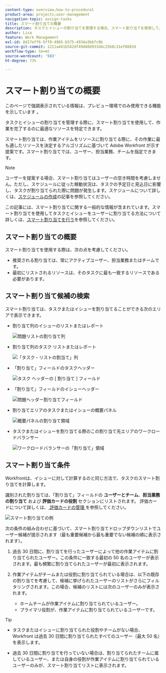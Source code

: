 ```yaml
---
content-type: overview;how-to-procedural
product-area: projects;user-management
navigation-topic: assign-tasks
title: スマート割り当ての概要
description: タスクとイシューの割り当てを管理する場合、スマート割り当てを使用して、作業を完了するのが最適なユーザーを特定できます。スマート割り当てとは、仕事に最も適したリソースを決定するアルゴリズムに基づいて作業アイテムをリソースに割り当てる際に Adobe Workfront が提示する候補です。
author: Lisa
feature: Work Management
exl-id: 8d17eff6-5ff0-4985-b575-4934a3bb7c0b
source-git-commit: 1211a441b542df49480d933d4c25b0c31ef0883d
workflow-type: tm+mt
source-wordcount: '583'
ht-degree: 73%

---
```


# スマート割り当ての概要

<!--Audited: 07/2024-->

<!--keep the yellow around the Rate card job roles and the Preview intro for those-->

<span class="preview"> このページで強調表示されている情報は、プレビュー環境でのみ使用できる機能を示しています </span>。

<!--<span class="preview">For information about fast releases, see [Enable or disable fast releases for your organization](/help/quicksilver/administration-and-setup/set-up-workfront/configure-system-defaults/enable-fast-release-process.md).</span>

<span class="preview"> This functionality will be removed from the Production environment for customers who enabled fast release with the 25.1 release in January 2025. For information about the 25.1 release, see [First Quarter 2025 release overview](/help/quicksilver/product-announcements/product-releases/25-q1-release-activity/25-q1-release-overview.md). -->

タスクとイシューの割り当てを管理する際に、スマート割り当てを使用して、作業を完了するのに最適なリソースを特定できます。

スマート割り当ては、作業アイテムをリソースに割り当てる際に、その作業に最も適したリソースを決定するアルゴリズムに基づいて Adobe Workfront が示す提案です。スマート割り当てでは、ユーザー、担当業務、チームを指定できます。

>[!NOTE]
>
>ユーザーを提案する場合、スマート割り当てはユーザーの空き時間を考慮しません。ただし、スケジュールに従った稼動状況は、タスクの予定日と見込日に影響し、タスクが割り当てられた際に問題が発生します。スケジュールについて詳しくは、[スケジュールの作成](../../../administration-and-setup/set-up-workfront/configure-timesheets-schedules/create-schedules.md)の記事を参照してください。

この記事には、スマート割り当てに関する一般的な情報が含まれています。スマート割り当てを使用してタスクとイシューをユーザーに割り当てる方法について詳しくは、[スマート割り当てを行う](../../../manage-work/tasks/assign-tasks/make-smart-assignments.md)を参照してください。

## スマート割り当ての概要

スマート割り当てを使用する際は、次の点を考慮してください。

<!--* <span class="preview">The algorithm works independently for tasks and issues. This means that the list of suggested users for issues might differ from the list of suggested users for a task because Workfront builds the lists according to criteria pertaining to issues and tasks separately. </span>-->
<!--not sure this is accurate: * Smart assignments do not recommend job roles or teams. Instead, they are suggestions of users who are best fit to complete a task or an issue. -->
* 推奨される割り当ては、常にアクティブユーザー、担当業務またはチームです。
* 最初にリストされるリソースは、そのタスクに最も一致するリソースである必要があります。

## スマート割り当て候補の検索

スマート割り当ては、タスクまたはイシューを割り当てることができる次のエリアで表示できます。

* 割り当て列のイシューのリストまたはレポート

  ![ 問題リストの割り当て列 ](assets/smart-assignments-issue-list.png)

* 割り当て列のタスク リストまたはレポート

  ![ 「タスク・リストの割当て」列 ](assets/smart-assignments-task-list.png)

* 「割り当て」フィールドのタスクヘッダー

  ![ タスク ヘッダーの [ 割り当て ] フィールド ](assets/smart-assignments-task-header-nwe-350x302.png)

* 「割り当て」フィールドのイシューヘッダー

  ![ 問題ヘッダー割り当てフィールド ](assets/smart-assignments-issue-header.png)

* 割り当てエリアのタスクまたはイシューの概要パネル

  ![ 概要パネルの割り当て領域 ](assets/issue-assignments-summary-panel.png)

<!--* The Assignments field in the New Task box, when adding a task to a project

  ![](assets/smart-assignments-new-task-modal.png)-->

<!--this is not possible in the new home  - we have Summary there: 
* The Assignments field for an item listed in the Home area, when you open a task or issue

  ![](assets/smart-assignments-in-home-nwe-350x216.png)
-->

* タスクまたはイシューを割り当てる際のこの割り当て先エリアのワークロードバランサー

  ![ ワークロードバランサーの「割り当て」領域 ](assets/smart-assignments-workload-balancer-bulk-assignments.png)

## スマート割り当て条件

<!--Smart assignments work differently for tasks than for issues.  -->

<!--### Smart assignments criteria for tasks

The task smart assignments calculation works in <span class="preview">two phases which use two different algorithms.</span>

<span class="preview">Depending on which algorithm finds the smart assignment, the assignments are listed under two separate sections in the Assignments field.</span> For information, see [Make smart assignments](/help/quicksilver/manage-work/tasks/assign-tasks/make-smart-assignments.md). 

![](assets/smart-assignments-task-list.png)

<div class="preview">

#### First phase of smart assignment calculation for tasks 

In the first phase of calculating smart assignments, Workfront calculates a similarity score for every assignment. 

>[!NOTE]
>
>The first phase of the smart assignments calculation does not apply to the following task areas:
>
>* Bulk Assignments in the Workload Balancer.
>* Connected cards on boards.


The calculation for the similarity score and the order in which the assignments are listed take into account the following:  

* A score of 100% is given to an existing assignment where the task, project, and portfolio names are identical to the task you're trying to assign. The project and portfolio names of the task of an existing assignment must also match the project and portfolio of the task you are trying to assign.   

* If only some of this information from other assignments matches on the existing tasks, the score might be lower than 100%.  

  For example, if you are assigning a task called "My second task" on a project called "My project" in a portfolio called "My portfolio" and you have an existing task called "My task" in another project called "My project" in a portfolio called "My portfolio", the user assigned to "My task" might get a score of 95% because the name of the existing task and the task you're trying to assign now are similar, but not identical.  
 
    >[!TIP]
    >
    >  Workfront looks for matches only in the Name fields of tasks, projects, and portfolios and not in any other fields. 

* An assignment could get a higher score when they are assigned to a lot of tasks in the system that have similar names. For example, if a team called "Development" is assigned to 50% of the tasks in the system containing "AI" in the name and you are now assigning another task with "AI" in the name, the score of the "Development" team is higher. In this case, the names of  projects and portfolios are not as important.  

* Taking into account this scoring system, the first 7 suggestions are listed as smart assignments, in the descending order of their scores. Assignments with scores lower than 40% do not display.  

* If several assignments have identical scores, they display in order of the date on which the assignments were made, starting from the most recent date.  

  For example, if Rick was assigned to a similar task earlier today and Jennifer was assigned to a similar task two days ago, Rick displays first.  

* Assignments identified in this phase are listed in the    **Suggested assignments**  section of the Assignments field for tasks. 

* If there are no matches using this calculation, the second phase of smart assignments starts which is calculated using a different algorithm.  

</div>

#### Second phase of smart assignment calculation for tasks-->

<!--If the first step of task smart assignments has found no matches,-->

Workfrontは、イシューに対して計算するのと同じ方法で、タスクのスマート割り当てを計算します。

<!--For more information, see the section [Smart assignments criteria for tasks and issues](#smart-assignments-criteria-for-tasks-and-issues) in this article. -->

識別された割り当ては、「割り当て」フィールドの **ユーザーとチーム**、**担当業務の割り当て** および <span class="preview">**評価カードの役割**</span> セクションにリストされます。 <span class="preview"> 評価カードについて詳しくは、[ 評価カードの管理 ](/help/quicksilver/administration-and-setup/set-up-workfront/configure-system-defaults/manage-rate-cards.md)</span> を参照してください。<!--keep the rate cards roles in yellow after the release of assignments to Prod-->

<!--
### Smart assignments criteria for tasks and issues 

>[!NOTE]
>
>The following criteria applies for tasks only when the first phase of the task smart assignment calculation did not find any matches. For information, see the section [First phase of smart assignment calculation for tasks](#first-phase-of-smart-assignment-calculation-for-tasks) in this article. The following criteria always applies for issues, by default. -->

![ スマート割り当ての例 ](assets/smart-assignments-issue-header.png)

次の条件の組み合わせに基づいて、スマート割り当てドロップダウンリストでユーザー候補が提示されます（最も重要候補から最も重要でない候補の順に表示されます）。

1. 過去 30 日間に、割り当てを行ったユーザーによって他の作業アイテムに割り当てられたユーザー。この条件に一致する最初の 50 名のユーザーが表示されます。最も頻繁に割り当てられたユーザーが最初に表示されます。

2. 作業アイテムがチームまたは役割に割り当てられている場合は、以下の既存の割り当てを考慮して、候補に挙げられたユーザーのリストがさらにフィルタリングされます。この場合、候補のリストには次のユーザーのみが表示されます。

   * ホームチームが作業アイテムに割り当てられているユーザー。
   * プライマリ役割が、作業アイテムに割り当てられているユーザーです。

>[!TIP]
>
>* タスクまたはイシューに割り当てられた役割やチームがない場合、Workfront は過去 30 日間に割り当てられたすべてのユーザー（最大 50 名）を表示します。
>
>* 過去 30 日間に割り当てを行っていない場合は、割り当てられたチームに属しているユーザー、または自身の役割が作業アイテムに割り当てられているユーザーのみが、スマート割り当てリストに表示されます。



<!--the commented out piece in the tip above was live before but I am not totally sure that smart assignments look at your team. I think they look JUST at the team/ role assigned to the work item; see this help site request for more info: https://experience.adobe.com/#/@adobeinternalworkfront/so:hub-Hub/workfront/issue/62fd222200037eb87572c5b6ad6bf53e/overview -->
<!--
<div data-mc-conditions="QuicksilverOrClassic.Draft mode">
<div>
<h3>Smart assignments criteria for the Production environment</h3>
<p>(NOTE: drafted,this was the case BEFORE we updated the logic in the WB - with the 21.4 release)</p>
</div>
<p>Smart assignments display on tasks and issues when the following conditions are met:</p>
<ul>
<li>The task or issue is subordinate to a parent task or issue that has a user, team, or job role currently assigned. </li>
</ul>
<p>Smart assignments display the top twenty recommendations based on a proprietary algorithm that uses your own team information.</p>
<p>Users are recommended in the smart assignments drop-down list based on a combination of the following criteria (listed in order from most important to least important):</p>
<ul>
<li>The user has the team assigned to the task or issue designated as their Home Team</li>
<li>The user is also assigned to the parent task</li>
<li>The user has the same primary job role as is currently assigned to the task or issue</li>
<li>The user has the team assigned to the parent task or issue designated as their Home Team</li>
<li>The user is associated with the same primary job role currently assigned to the parent task</li>
<li>The user is a member of the same team as the user who assigned the task or issue and the team is designated as their Home Team</li>
<li>The user is a member of the same Home Group as the user who is assigning the task or issue</li>
<li>The user has the same primary job role as the user who is assigning the task or issue.</li>
</ul>
</div>
-->

<!--
<div data-mc-conditions="QuicksilverOrClassic.Draft mode">
<h2>Make smart assignments</h2>
<p>(NOTE:&nbsp;this was moved to its own article: make-smart-assignments.) </p>
<p>Smart assignments are available in most locations where you can make assignments in Workfront.</p>
<p>You can use smart assignments on tasks and issues that have previously been assigned to a job role or a team.</p> <note type="note">
You must have a Plan or a Work license and have at least Contribute permissions to a task or an issue to be able to make assignments to the task or the issue. You must have the Make Assignments option enabled in your permission level to make assignments.
</note>
<p>To use smart assignments:</p>
<ol>
<li value="1">Navigate to an issue or a task and click one of the following fields to edit them: <br>
<ul>
<li><p data-mc-conditions="QuicksilverOrClassic.Quicksilver">The <strong>Assignments</strong> field in the task or issue header</p></li>
<li>The <strong>Assignments</strong> field of a task or issue list using in-line editing in a task or issue list. </li>
<li>The <strong>Assignee</strong> field after you have clicked <strong>Advanced</strong> from a task or an issue. </li>
</ul></li>
<li value="2"> <p>Place your cursor in the assignment field, and wait for two seconds, then the <strong>Suggestions</strong> list is displayed.</p> <p>Users displayed in this list are the smart assignment suggestions for the task or the issue.<br></p> <p> <img src="assets/nwe-smart-assignment-suggestions-350x160.png" style="width: 350;height: 160;" data-mc-conditions="QuicksilverOrClassic.Quicksilver"> </p> </li>
<li value="3"> <p>Select the user in the recommendations list by clicking their name. </p> <p>If there are no suggestions, the suggestion list does not open.</p> </li>
<li value="4">(Optional) If you do not want to use one of the recommended users from the smart assignments list, start typing the name of the desired user and select the name when it appears in the list.</li>
<li value="5">Click <strong>Enter</strong> to make the assignment. </li>
</ol>
</div>
-->
